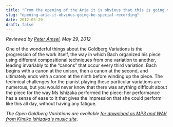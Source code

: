 ```yaml
---
title: "From the opening of the Aria it is obvious that this is going to be a special recording"
slug: "opening-aria-it-obvious-going-be-special-recording"
date: 2012-05-29
draft: false
---
```

*Reviewed by [Peter Amsel](http://crazycomposer.blogspot.ca/2012/05/open-goldberg-variations-recording.html), May 29, 2012*

One of the wonderful things about the Goldberg Variations is the progression of the work itself, the way in which Bach organized his piece using different compositional techniques from one variation to another, leading invariably to the “canons” that occur every third variation. Bach begins with a canon at the unison, then a canon at the second, and ultimately ends with a canon at the ninth before winding up the piece. The technical challenges for the pianist playing these particular variations are numerous, but you would never know that there was anything difficult about the piece for the way Ms Ishizaka performed the piece: her performance has a sense of ease to it that gives the impression that she could perform like this all day, without having any fatigue.

<em>The Open Goldberg Variations are available [for download as MP3 and WAV from Kimiko Ishizaka's music site](https://kimikoishizaka.bandcamp.com).</em>

